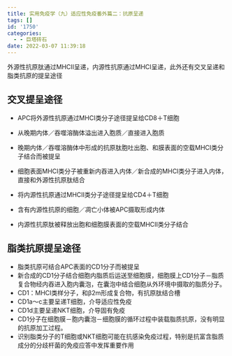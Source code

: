 ```yaml
---
title: 实用免疫学（九）适应性免疫番外篇二：抗原呈递
tags: []
id: '1750'
categories:
  - - 巨塔砖石
date: 2022-03-07 11:39:18
---
```


外源性抗原肽通过MHCII呈递，内源性抗原通过MHCI呈递，此外还有交叉呈递和脂类抗原的提呈途径

## 交叉提呈途径

*   APC将外源性抗原通过MHCI类分子途径提呈给CD8＋T细胞
*   从晚期内体／吞噬溶酶体溢出进入胞质／直接进入胞质
*   晚期内体／吞噬溶酶体中形成的抗原肽胞吐出胞、和膜表面的空载MHCI类分子结合而被提呈
*   细胞表面MHCI类分子被重新内吞进入内体／新合成的MHCI类分子进入内体，直接和外源性抗原肽结合

*   将内源性抗原通过MHCII类分子途径提呈给CD4＋T细胞
*   含有内源性抗原的细胞／凋亡小体被APC摄取形成内体
*   内源性抗原肽被释放出胞和细胞膜表面的空载MHCII类分子结合

## 脂类抗原提呈途径

*   脂类抗原可结合APC表面的CD1分子而被提呈
*   新合成的CD1分子结合细胞内脂质后运送至细胞膜，细胞膜上CD1分子－脂质复合物经内吞进入胞内囊泡，在囊泡中结合细胞从外环境中摄取的脂质分子。
*   CD1：MHCI类样分子，和β2m形成复合物，有抗原肽结合槽
*   CD1a～c主要呈递T细胞，介导适应性免疫
*   CD1d主要呈递NKT细胞，介导固有免疫
*   CD1分子在细胞膜－胞内囊泡－细胞膜的循环过程中装载脂质抗原，没有明显的抗原加工过程。
*   识别脂类分子的T细胞或NKT细胞可能在抗感染免疫过程，特别是抗富含脂质成分的分歧杆菌的免疫应答中发挥重要作用